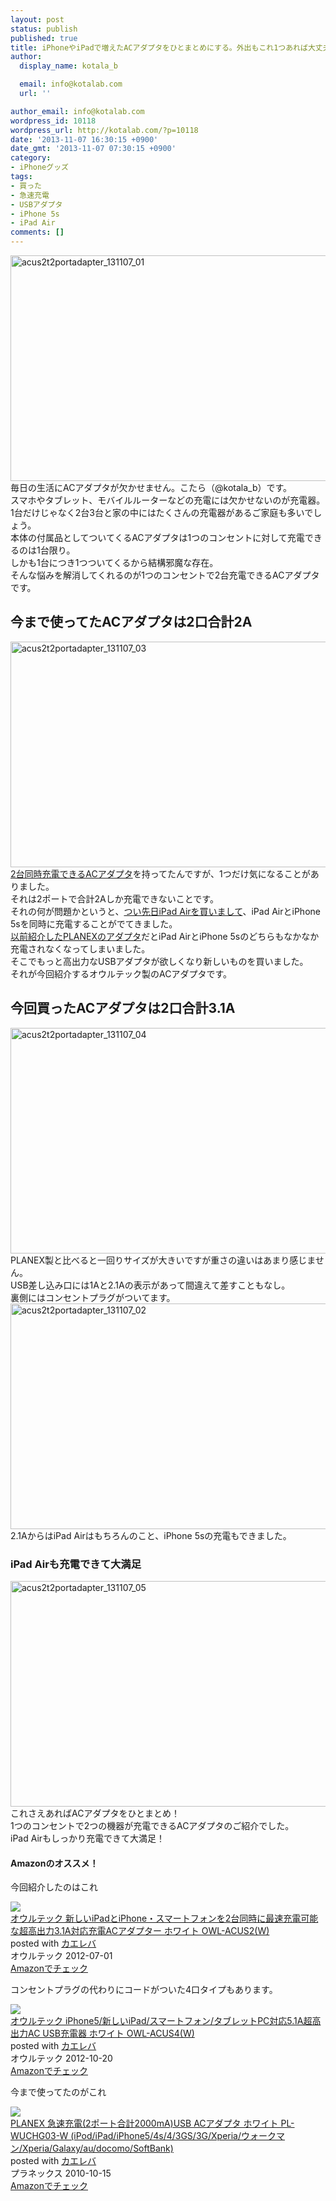 ```yaml
---
layout: post
status: publish
published: true
title: iPhoneやiPadで増えたACアダプタをひとまとめにする。外出もこれ1つあれば大丈夫！
author:
  display_name: kotala_b

  email: info@kotalab.com
  url: ''

author_email: info@kotalab.com
wordpress_id: 10118
wordpress_url: http://kotalab.com/?p=10118
date: '2013-11-07 16:30:15 +0900'
date_gmt: '2013-11-07 07:30:15 +0900'
category:
- iPhoneグッズ
tags:
- 買った
- 急速充電
- USBアダプタ
- iPhone 5s
- iPad Air
comments: []
---
```

<p><img src="http://kotalab.com/wp-content/uploads/acus2t2portadapter_131107_01-546x361.jpg" alt="acus2t2portadapter_131107_01" width="546" height="361" class="alignnone size-large wp-image-10124" /><br />
毎日の生活にACアダプタが欠かせません。こたら（@kotala_b）です。<br />
スマホやタブレット、モバイルルーターなどの充電には欠かせないのが充電器。<br />
1台だけじゃなく2台3台と家の中にはたくさんの充電器があるご家庭も多いでしょう。<br />
本体の付属品としてついてくるACアダプタは1つのコンセントに対して充電できるのは1台限り。<br />
しかも1台につき1つついてくるから結構邪魔な存在。<br />
そんな悩みを解消してくれるのが1つのコンセントで2台充電できるACアダプタです。<br />
<!--more--></p>
<h2>今まで使ってたACアダプタは2口合計2A</h2>
<p><img src="http://kotalab.com/wp-content/uploads/acus2t2portadapter_131107_03-546x361.jpg" alt="acus2t2portadapter_131107_03" width="546" height="361" class="alignnone size-large wp-image-10125" /><br />
<a href="http://kotalab.com/usb-2port-adapter" title="1つのコンセントから2台を同時充電！外出時に便利な2ポートUSBアダプタを購入！" target="_blank">2台同時充電できるACアダプタ</a>を持ってたんですが、1つだけ気になることがありました。<br />
それは2ポートで合計2Aしか充電できないことです。<br />
それの何が問題かというと、<a href="http://kotalab.com/buy-ipad-air" title="iPad Airを発売日の夕方購入！意外な穴場！？で並ばずにたったの5分でWi-Fi版が買えた！" target="_blank">つい先日iPad Airを買いまして</a>、iPad AirとiPhone 5sを同時に充電することがでてきました。<br />
<a href="http://kotalab.com/usb-2port-adapter" title="1つのコンセントから2台を同時充電！外出時に便利な2ポートUSBアダプタを購入！" target="_blank">以前紹介したPLANEXのアダプタ</a>だとiPad AirとiPhone 5sのどちらもなかなか充電されなくなってしまいました。<br />
そこでもっと高出力なUSBアダプタが欲しくなり新しいものを買いました。<br />
それが今回紹介するオウルテック製のACアダプタです。</p>
<h2>今回買ったACアダプタは2口合計3.1A</h2>
<p><img src="http://kotalab.com/wp-content/uploads/acus2t2portadapter_131107_04-546x361.jpg" alt="acus2t2portadapter_131107_04" width="546" height="361" class="alignnone size-large wp-image-10123" /><br />
PLANEX製と比べると一回りサイズが大きいですが重さの違いはあまり感じません。<br />
USB差し込み口には1Aと2.1Aの表示があって間違えて差すこともなし。<br />
裏側にはコンセントプラグがついてます。<br />
<img src="http://kotalab.com/wp-content/uploads/acus2t2portadapter_131107_02-546x361.jpg" alt="acus2t2portadapter_131107_02" width="546" height="361" class="alignnone size-large wp-image-10121" /><br />
2.1AからはiPad Airはもちろんのこと、iPhone 5sの充電もできました。</p>
<h3>iPad Airも充電できて大満足</h3>
<p><img src="http://kotalab.com/wp-content/uploads/acus2t2portadapter_131107_05-546x361.jpg" alt="acus2t2portadapter_131107_05" width="546" height="361" class="alignnone size-large wp-image-10122" /><br />
これさえあればACアダプタをひとまとめ！<br />
1つのコンセントで2つの機器が充電できるACアダプタのご紹介でした。<br />
iPad Airもしっかり充電できて大満足！</p>
<h4 class="aam">Amazonのオススメ！</h4>
<p>今回紹介したのはこれ</p>
<div class="kaerebalink-box">
<div class="kaerebalink-image"><a href="http://www.amazon.co.jp/exec/obidos/ASIN/B0089HZVR8/same-22/ref=nosim/" rel="nofollow" target="_blank"><img src="http://ecx.images-amazon.com/images/I/3153zdNEuCL._SL160_.jpg" style="border: none;" /></a></div>
<div class="kaerebalink-info">
<div class="kaerebalink-name"><a href="http://www.amazon.co.jp/exec/obidos/ASIN/B0089HZVR8/same-22/ref=nosim/" rel="nofollow" target="_blank">オウルテック 新しいiPadとiPhone・スマートフォンを2台同時に最速充電可能な超高出力3.1A対応充電ACアダプター ホワイト OWL-ACUS2(W)</a>
<div class="kaerebalink-powered-date">posted with <a href="http://kaereba.com" rel="nofollow" target="_blank">カエレバ</a></div>
</div>
<div class="kaerebalink-detail"> オウルテック 2012-07-01    </div>
<div class="kaerebalink-link1">
<div class="shoplinkamazon"><a href="http://www.amazon.co.jp/gp/search?keywords=%83I%83E%83%8B%83e%83b%83N%20%92%B4%8D%82%8Fo%97%CD3.1A%91%CE%89%9E%8F%5B%93dAC%83A%83_%83v%83%5E%81%5B&__mk_ja_JP=%83J%83%5E%83J%83i&tag=same-22" rel="nofollow" target="_blank" title="アマゾン" >Amazonでチェック</a></div>
</div>
</div>
<div class="booklink-footer"></div>
</div>
<p>コンセントプラグの代わりにコードがついた4口タイプもあります。</p>
<div class="kaerebalink-box">
<div class="kaerebalink-image"><a href="http://www.amazon.co.jp/exec/obidos/ASIN/B009QVIGNC/same-22/ref=nosim/" rel="nofollow" target="_blank"><img src="http://ecx.images-amazon.com/images/I/31q-b6ZT7FL._SL160_.jpg" style="border: none;" /></a></div>
<div class="kaerebalink-info">
<div class="kaerebalink-name"><a href="http://www.amazon.co.jp/exec/obidos/ASIN/B009QVIGNC/same-22/ref=nosim/" rel="nofollow" target="_blank">オウルテック iPhone5/新しいiPad/スマートフォン/タブレットPC対応5.1A超高出力AC USB充電器 ホワイト OWL-ACUS4(W)</a>
<div class="kaerebalink-powered-date">posted with <a href="http://kaereba.com" rel="nofollow" target="_blank">カエレバ</a></div>
</div>
<div class="kaerebalink-detail"> オウルテック 2012-10-20    </div>
<div class="kaerebalink-link1">
<div class="shoplinkamazon"><a href="http://www.amazon.co.jp/gp/search?keywords=iPhone5%20%83I%83E%83%8B%83e%83b%83N&__mk_ja_JP=%83J%83%5E%83J%83i&tag=same-22" rel="nofollow" target="_blank" title="アマゾン" >Amazonでチェック</a></div>
</div>
</div>
<div class="booklink-footer"></div>
</div>
<p>今まで使ってたのがこれ</p>
<div class="kaerebalink-box">
<div class="kaerebalink-image"><a href="http://www.amazon.co.jp/exec/obidos/ASIN/B0043BX03Q/same-22/ref=nosim/" rel="nofollow" target="_blank"><img src="http://ecx.images-amazon.com/images/I/31c-qkZHAhL._SL160_.jpg" style="border: none;" /></a></div>
<div class="kaerebalink-info">
<div class="kaerebalink-name"><a href="http://www.amazon.co.jp/exec/obidos/ASIN/B0043BX03Q/same-22/ref=nosim/" rel="nofollow" target="_blank">PLANEX 急速充電(2ポート合計2000mA)USB ACアダプタ ホワイト PL-WUCHG03-W (iPod/iPad/iPhone5/4s/4/3GS/3G/Xperia/ウォークマン/Xperia/Galaxy/au/docomo/SoftBank)</a>
<div class="kaerebalink-powered-date">posted with <a href="http://kaereba.com" rel="nofollow" target="_blank">カエレバ</a></div>
</div>
<div class="kaerebalink-detail"> プラネックス 2010-10-15    </div>
<div class="kaerebalink-link1">
<div class="shoplinkamazon"><a href="http://www.amazon.co.jp/gp/search?keywords=G%2F3GS%2F4&__mk_ja_JP=%83J%83%5E%83J%83i&tag=same-22" rel="nofollow" target="_blank" title="アマゾン" >Amazonでチェック</a></div>
</div>
</div>
<div class="booklink-footer"></div>
</div>
